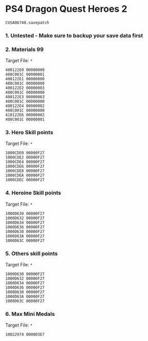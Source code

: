 # PS4 Dragon Quest Heroes 2

`CUSA06740.savepatch`

### 1. Untested - Make sure to backup your save data first
### 2. Materials 99

Target File: `*`

```
400122E0 00000000
408C001C 00000001
400122E1 00000000
408C001C 00000000
400122E2 00000003
408C001C 00000000
400122E3 00000063
408C001C 00000000
400122E4 00000002
408C001C 00000000
410122E6 00000002
408C001C 00000001
```

### 3. Hero Skill points

Target File: `*`

```
1000CDE0 00000F27
1000CDE2 00000F27
1000CDE4 00000F27
1000CDE6 00000F27
1000CDE8 00000F27
1000CDEA 00000F27
1000CDEC 00000F27
```

### 4. Heroine Skill points

Target File: `*`

```
1000D630 00000F27
1000D632 00000F27
1000D634 00000F27
1000D636 00000F27
1000D638 00000F27
1000D63A 00000F27
1000D63C 00000F27
```

### 5. Others skill points

Target File: `*`

```
1000D630 00000F27
1000D632 00000F27
1000D634 00000F27
1000D636 00000F27
1000D638 00000F27
1000D63A 00000F27
1000D63C 00000F27
```

### 6. Max Mini Medals

Target File: `*`

```
10022974 000003E7
```

